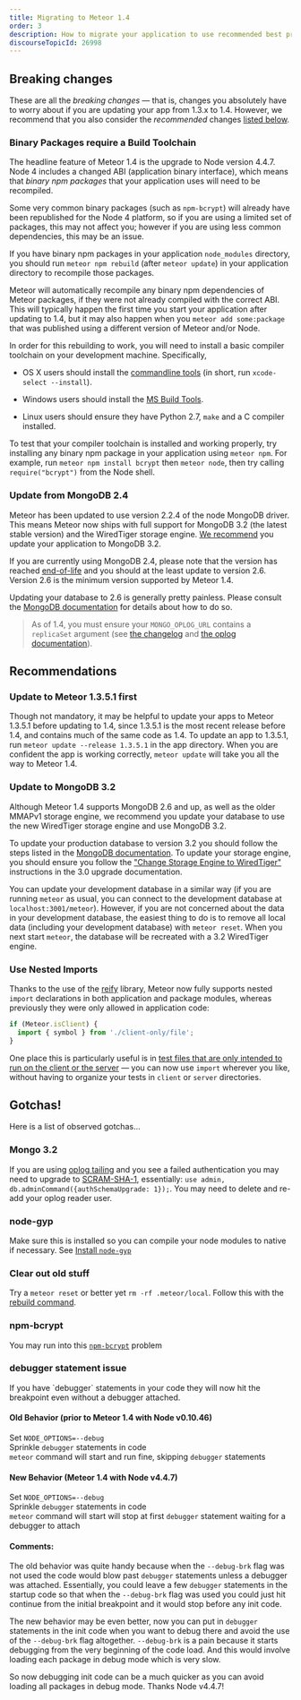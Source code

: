```yaml
---
title: Migrating to Meteor 1.4
order: 3
description: How to migrate your application to use recommended best practice as of Meteor 1.4.
discourseTopicId: 26998
---
```


<h2 id="breaking-changes">Breaking changes</h2>

These are all the *breaking changes* &mdash; that is, changes you absolutely have to worry about if you are updating your app from 1.3.x to 1.4. However, we recommend that you also consider the *recommended* changes [listed below](#recommend-changes).

<h3 id="binary-packages-require-build-toolchain">Binary Packages require a Build Toolchain</h3>

The headline feature of Meteor 1.4 is the upgrade to Node version 4.4.7. Node 4 includes a changed ABI (application binary interface), which means that *binary npm packages* that your application uses will need to be recompiled.

Some very common binary packages (such as `npm-bcrypt`) will already have been republished for the Node 4 platform, so if you are using a limited set of packages, this may not affect you; however if you are using less common dependencies, this may be an issue.

If you have binary npm packages in your application `node_modules` directory, you should run `meteor npm rebuild` (after `meteor update`) in your application directory to recompile those packages.

Meteor will automatically recompile any binary npm dependencies of Meteor packages, if they were not already compiled with the correct ABI. This will typically happen the first time you start your application after updating to 1.4, but it may also happen when you `meteor add some:package` that was published using a different version of Meteor and/or Node.

In order for this rebuilding to work, you will need to install a basic compiler toolchain on your development machine. Specifically,

 - OS X users should install the [commandline tools](http://railsapps.github.io/xcode-command-line-tools.html) (in short, run `xcode-select --install`).

 - Windows users should install the [MS Build Tools](https://www.microsoft.com/en-us/download/details.aspx?id=48159).

 - Linux users should ensure they have Python 2.7, `make` and a C compiler installed.

To test that your compiler toolchain is installed and working properly, try installing any binary npm package in your application using `meteor npm`. For example, run `meteor npm install bcrypt` then `meteor node`, then try calling `require("bcrypt")` from the Node shell.

<h3 id="update-from-mongo-2_4">Update from MongoDB 2.4</h3>

Meteor has been updated to use version 2.2.4 of the node MongoDB driver. This means Meteor now ships with full support for MongoDB 3.2 (the latest stable version) and the WiredTiger storage engine. [We recommend](#update-to-mongo-3_2) you update your application to MongoDB 3.2.

If you are currently using MongoDB 2.4, please note that the version has reached [end-of-life](https://www.mongodb.com/support-policy) and you should at the least update to version 2.6. Version 2.6 is the minimum version supported by Meteor 1.4.

Updating your database to 2.6 is generally pretty painless. Please consult the [MongoDB documentation](https://docs.mongodb.com/manual/release-notes/2.6-upgrade/) for details about how to do so.

> As of 1.4, you must ensure your `MONGO_OPLOG_URL` contains a `replicaSet` argument (see [the changelog](https://github.com/meteor/meteor/blob/devel/History.md#v14) and [the oplog documentation](https://github.com/meteor/docs/blob/master/long-form/oplog-observe-driver.md#oplogobservedriver-in-production)).

<h2 id="recommendations">Recommendations</h2>

<h3 id="update-to-1_3_5_1-first">Update to Meteor 1.3.5.1 first</h3>

Though not mandatory, it may be helpful to update your apps to Meteor 1.3.5.1 before updating to 1.4, since 1.3.5.1 is the most recent release before 1.4, and contains much of the same code as 1.4. To update an app to 1.3.5.1, run `meteor update --release 1.3.5.1` in the app directory. When you are confident the app is working correctly, `meteor update` will take you all the way to Meteor 1.4.

<h3 id="update-to-mongo-3_2">Update to MongoDB 3.2</h3>

Although Meteor 1.4 supports MongoDB 2.6 and up, as well as the older MMAPv1 storage engine, we recommend you update your database to use the new WiredTiger storage engine and use MongoDB 3.2.

To update your production database to version 3.2 you should follow the steps listed in the [MongoDB documentation](https://docs.mongodb.com/manual/release-notes/3.2-upgrade/). To update your storage engine, you should ensure you follow the ["Change Storage Engine to WiredTiger"](https://docs.mongodb.com/v3.0/release-notes/3.0-upgrade/#change-storage-engine-to-wiredtiger) instructions in the 3.0 upgrade documentation.

You can update your development database in a similar way (if you are running `meteor` as usual, you can connect to the development database at `localhost:3001/meteor`). However, if you are not concerned about the data in your development database, the easiest thing to do is to remove all local data (including your development database) with `meteor reset`. When you next start `meteor`, the database will be recreated with a 3.2 WiredTiger engine.

<h3 id="nested-imports">Use Nested Imports</h3>

Thanks to the use of the [reify](https://www.npmjs.com/package/reify) library, Meteor now fully supports nested `import` declarations in both application and package modules, whereas previously they were only allowed in application code:

```js
if (Meteor.isClient) {
  import { symbol } from './client-only/file';
}
```

One place this is particularly useful is in [test files that are only intended to run on the client or the server](https://github.com/meteor/todos/commit/3963a65d96cd7ef235a95d5e3a331d6f0606f70f) &mdash; you can now use `import` wherever you like, without having to organize your tests in `client` or `server` directories.

<h2 id="gotchas">Gotchas!</h2>
Here is a list of observed gotchas...

<h3 id="mongo-3_2-gotchas">Mongo 3.2</h3>

If you are using [oplog tailing](https://github.com/meteor/docs/blob/version-NEXT/long-form/oplog-observe-driver.md) and you see a failed authentication you may need to upgrade to [SCRAM-SHA-1](https://docs.mongodb.com/manual/release-notes/3.0-scram/#upgrade-mongodb-cr-to-scram), essentially: `use admin, db.adminCommand({authSchemaUpgrade: 1});`.  You may need to delete and re-add your oplog reader user.

<h3 id="node-gyp-gotchas">node-gyp</h3>

Make sure this is installed so you can compile your node modules to native if necessary.  See [Install `node-gyp`](https://github.com/nodejs/node-gyp#installation)

<h3 id="clear-out-oldstuff-gotchas">Clear out old stuff</h3>

Try a `meteor reset` or better yet `rm -rf .meteor/local`.  Follow this with the [rebuild command](https://guide.meteor.com/1.4-migration.html#binary-packages-require-build-toolchain).

<h3 id="npm-bcrypt-gotchas">npm-bcrypt</h3>

You may run into this [`npm-bcrypt`](http://stackoverflow.com/questions/29340510/bcrypt-is-breaking-my-meteor-application-how-do-i-fix-it/29347616) problem

<h3 id="debugger-gotcha">debugger statement issue</h3>
If you have `debugger` statements in your code they will now hit the breakpoint even without a debugger attached.
<h4>Old Behavior (prior to Meteor 1.4 with Node v0.10.46)</h4>

Set `NODE_OPTIONS=--debug`<br>
Sprinkle `debugger` statements in code<br>
`meteor` command will start and run fine, skipping `debugger` statements

<h4>New Behavior (Meteor 1.4 with Node v4.4.7)</h4>

Set `NODE_OPTIONS=--debug`<br>
Sprinkle `debugger` statements in code<br>
`meteor` command will start will stop at first `debugger` statement waiting for a debugger to attach

<h4>Comments:</h4>

The old behavior was quite handy because when the `--debug-brk` flag was not used the code would blow past `debugger` statements unless a debugger was attached. Essentially, you could leave a few `debugger` statements in the startup code so that when the `--debug-brk` flag was used you could just hit continue from the initial breakpoint and it would stop before any init code.

The new behavior may be even better, now you can put in `debugger` statements in the init code when you want to debug there and avoid the use of the `--debug-brk` flag altogether. `--debug-brk` is a pain because it starts debugging from the very beginning of the code load. And this would involve loading each package in debug mode which is very slow.

So now debugging init code can be a much quicker as you can avoid loading all packages in debug mode. Thanks Node v4.4.7!
